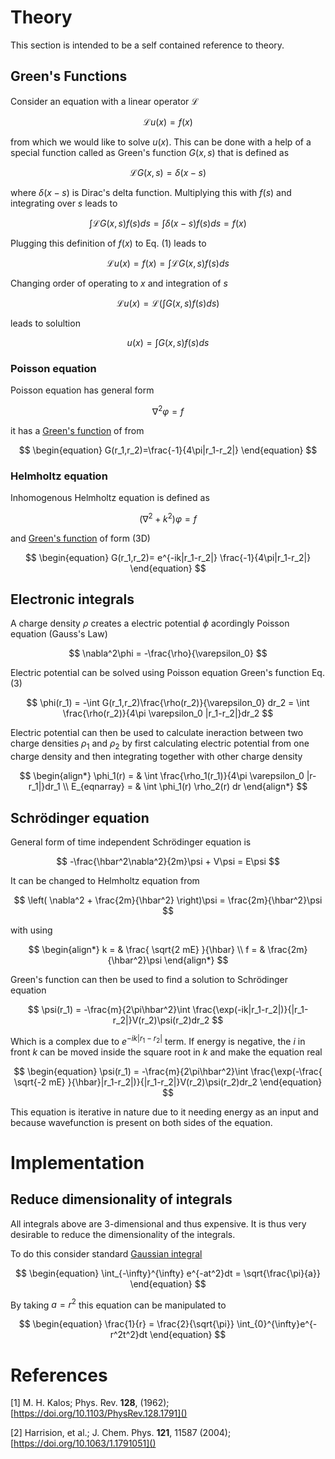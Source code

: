 # Theory

This section is intended to be a self contained
reference to theory.

## Green's Functions

Consider an equation with a linear operator $\mathcal{L}$

$$
\begin{equation}
\mathcal{L}u(x)=f(x)
\end{equation}
$$

from which we would like to solve $u(x)$. This can be done with a help of a special function called as Green's function $G(x,s)$ that is defined as

$$ \mathcal{L}G(x,s)=\delta(x-s) $$

where $\delta(x-s)$ is Dirac's delta function.
Multiplying this with $f(s)$ and integrating over $s$ leads to

$$ \int\mathcal{L}G(x,s)f(s)ds=\int\delta(x-s)f(s)ds=f(x) $$

Plugging this definition of $f(x)$ to Eq. (1) leads to

$$
\mathcal{L}u(x)=f(x)=\int\mathcal{L}G(x,s)f(s)ds
$$

Changing order of operating to $x$ and integration of $s$

$$
\mathcal{L}u(x)=\mathcal{L}\left(\int G(x,s)f(s)ds\right)
$$

leads to solultion

$$
\begin{equation}
u(x)=\int G(x,s)f(s)ds
\end{equation}
$$

### Poisson equation

Poisson equation has general form

$$
\nabla^2 \varphi = f
$$

it has a [Green's function](https://en.wikipedia.org/wiki/Green%27s_function) of from

$$
\begin{equation}
G(r_1,r_2)=\frac{-1}{4\pi|r_1-r_2|}
\end{equation}
$$

### Helmholtz equation

Inhomogenous Helmholtz equation is defined as 

$$
(\nabla^2 + k^2)\varphi = f
$$

and [Green's function](https://en.wikipedia.org/wiki/Green%27s_function) of form (3D)

$$
\begin{equation}
G(r_1,r_2)= e^{-ik|r_1-r_2|} \frac{-1}{4\pi|r_1-r_2|}
\end{equation}
$$

## Electronic integrals

A charge density $\rho$ creates a electric potential $\phi$ acordingly Poisson equation (Gauss's Law)

$$
\nabla^2\phi = -\frac{\rho}{\varepsilon_0}
$$

Electric potential can be solved using Poisson equation Green's function Eq. (3)

$$
\phi(r_1) = -\int G(r_1,r_2)\frac{\rho(r_2)}{\varepsilon_0} dr_2 = \int \frac{\rho(r_2)}{4\pi \varepsilon_0 |r_1-r_2|}dr_2
$$

Electric potential can then be used to calculate ineraction
between two charge densities $\rho_1$ and $\rho_2$ by
first calculating electric potential from one charge
density and then integrating together with other charge
density

$$
\begin{align*}
\phi_1(r) = & \int \frac{\rho_1(r_1)}{4\pi \varepsilon_0 |r-r_1|}dr_1 \\
E_{eqnarray} = & \int \phi_1(r) \rho_2(r) dr
\end{align*}
$$

## Schrödinger equation

General form of time independent Schrödinger equation is

$$
-\frac{\hbar^2\nabla^2}{2m}\psi + V\psi = E\psi
$$

It can be changed to Helmholtz equation from

$$
\left( \nabla^2 + \frac{2m}{\hbar^2} \right)\psi = \frac{2m}{\hbar^2}\psi
$$

with using

$$
\begin{align*}
k = & \frac{ \sqrt{2 mE} }{\hbar} \\
f = & \frac{2m}{\hbar^2}\psi
\end{align*}
$$

Green's function can then be used to find a solution to Schrödinger equation

$$
\psi(r_1) = -\frac{m}{2\pi\hbar^2}\int \frac{\exp(-ik|r_1-r_2|)}{|r_1-r_2|}V(r_2)\psi(r_2)dr_2
$$

Which is a complex due to $e^{-ik|r_1-r_2|}$ term. If energy is negative, the $i$ in front $k$ can be moved inside the square root in $k$ and make the equation real

$$
\begin{equation}
\psi(r_1) = -\frac{m}{2\pi\hbar^2}\int \frac{\exp(-\frac{ \sqrt{-2 mE} }{\hbar}|r_1-r_2|)}{|r_1-r_2|}V(r_2)\psi(r_2)dr_2
\end{equation}
$$

This equation is iterative in nature due to it needing energy as an input and because wavefunction is present on both sides of the equation.

# Implementation

## Reduce dimensionality of integrals

All integrals above are 3-dimensional and thus expensive. It is thus very desirable to reduce the dimensionality of the integrals.

To do this consider standard [Gaussian integral](https://en.wikipedia.org/wiki/Gaussian_integral)

$$
\begin{equation}
    \int_{-\infty}^{\infty} e^{-at^2}dt = \sqrt{\frac{\pi}{a}}
\end{equation}
$$

By taking $a=r^2$ this equation can be manipulated to

$$
\begin{equation}
    \frac{1}{r} = \frac{2}{\sqrt{\pi}} \int_{0}^{\infty}e^{-r^2t^2}dt
\end{equation}
$$


# References

[1] M. H. Kalos; Phys. Rev. **128**, (1962); [https://doi.org/10.1103/PhysRev.128.1791]()

[2] Harrision, et al.; J. Chem. Phys. **121**, 11587 (2004);  [https://doi.org/10.1063/1.1791051]()